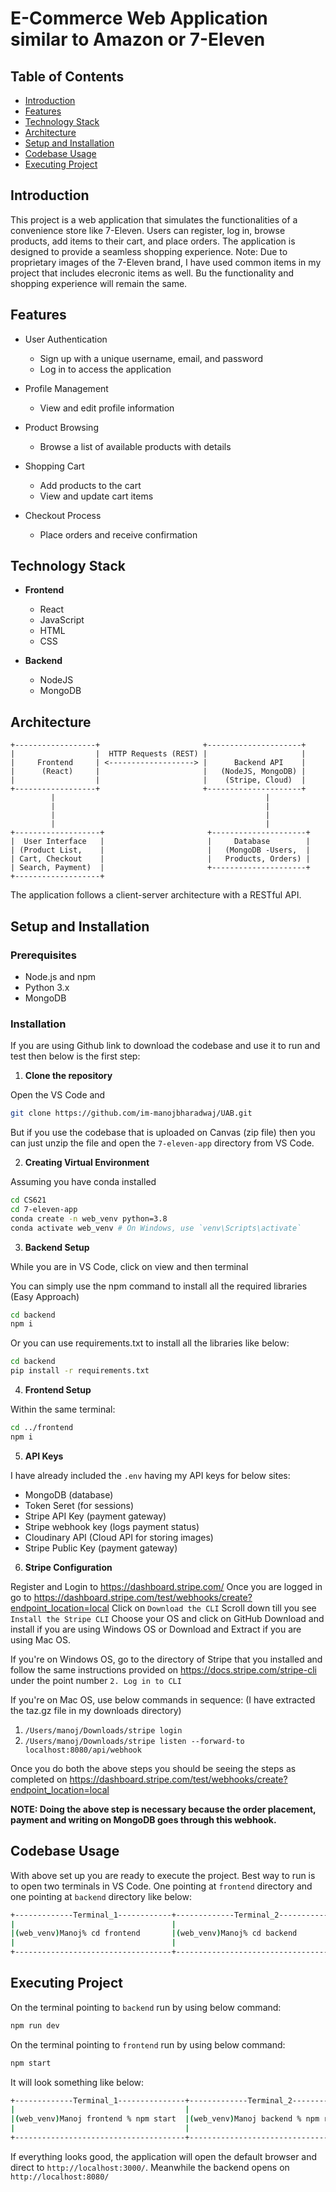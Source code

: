 # E-Commerce Web Application similar to Amazon or 7-Eleven

## Table of Contents

- [Introduction](#introduction)
- [Features](#features)
- [Technology Stack](#technology-stack)
- [Architecture](#architecture)
- [Setup and Installation](#setup-and-installation)
- [Codebase Usage](#codebase-usage)
- [Executing Project](#executing-project)


## Introduction

This project is a web application that simulates the functionalities of a convenience store like 7-Eleven. Users can register, log in, browse products, add items to their cart, and place orders. The application is designed to provide a seamless shopping experience. Note: Due to proprietary images of the 7-Eleven brand, I have used common items in my project that includes elecronic items as well. Bu the functionality and shopping experience will remain the same.

## Features

- User Authentication
  - Sign up with a unique username, email, and password
  - Log in to access the application

- Profile Management
  - View and edit profile information

- Product Browsing
  - Browse a list of available products with details

- Shopping Cart
  - Add products to the cart
  - View and update cart items

- Checkout Process
  - Place orders and receive confirmation

## Technology Stack

- **Frontend**
  - React
  - JavaScript
  - HTML
  - CSS

- **Backend**
  - NodeJS
  - MongoDB

## Architecture
```
+------------------+                       +---------------------+
|                  |  HTTP Requests (REST) |                     |
|     Frontend     | <-------------------> |      Backend API    |
|      (React)     |                       |   (NodeJS, MongoDB) |
|                  |                       |    (Stripe, Cloud)  |
+------------------+                       +---------------------+
         |                                               |
         |                                               |
         |                                               |
         |                                               |
+-------------------+                       +---------------------+
|  User Interface   |                       |     Database        |
| (Product List,    |                       |   (MongoDB -Users,  |
| Cart, Checkout    |                       |   Products, Orders) |
| Search, Payment)  |                       +---------------------+
+-------------------+                       

```
The application follows a client-server architecture with a RESTful API.


## Setup and Installation

### Prerequisites

- Node.js and npm
- Python 3.x
- MongoDB

### Installation

If you are using Github link to download the codebase and use it to run and test then below is the first step:

1. **Clone the repository**

Open the VS Code and
 ```sh
 git clone https://github.com/im-manojbharadwaj/UAB.git
 ```

But if you use the codebase that is uploaded on Canvas (zip file) then you can just unzip the file and open the `7-eleven-app` directory from VS Code.

2. **Creating Virtual Environment**

Assuming you have conda installed
 ```sh
 cd CS621
 cd 7-eleven-app
 conda create -n web_venv python=3.8
 conda activate web_venv # On Windows, use `venv\Scripts\activate`
 ```

3. **Backend Setup**

While you are in VS Code, click on view and then terminal

You can simply use the npm command to install all the required libraries (Easy Approach)
 ```sh
 cd backend
 npm i
 ```

Or you can use requirements.txt to install all the libraries like below: 
 ```sh
 cd backend
 pip install -r requirements.txt
 ```

4. **Frontend Setup**

Within the same terminal:
 ```sh
 cd ../frontend
 npm i
 ```

5. **API Keys**

I have already included the `.env` having my API keys for below sites:
-   MongoDB (database)
-   Token Seret (for sessions)
-   Stripe API Key (payment gateway)
-   Stripe webhook key (logs payment status)
-   Cloudinary API (Cloud API for storing images)
-   Stripe Public Key (payment gateway)

6. **Stripe Configuration**

Register and Login to https://dashboard.stripe.com/
Once you are logged in go to https://dashboard.stripe.com/test/webhooks/create?endpoint_location=local
Click on `Download the CLI`
Scroll down till you see `Install the Stripe CLI`
Choose your OS and click on GitHub
Download and install if you are using Windows OS or Download and Extract if you are using Mac OS.

If you're on Windows OS, go to the directory of Stripe that you installed and follow the same instructions provided on https://docs.stripe.com/stripe-cli under the point number `2. Log in to CLI`

If you're on Mac OS, use below commands in sequence: (I have extracted the taz.gz file in my downloads directory)
1. `/Users/manoj/Downloads/stripe login`
2. `/Users/manoj/Downloads/stripe listen --forward-to localhost:8080/api/webhook`

Once you do both the above steps you should be seeing the steps as completed on https://dashboard.stripe.com/test/webhooks/create?endpoint_location=local 

**NOTE: Doing the above step is necessary because the order placement, payment and writing on MongoDB goes through this webhook.**

## Codebase Usage

With above set up you are ready to execute the project. Best way to run is to open two terminals in VS Code. One pointing at `frontend` directory and one pointing at `backend` directory like below:
 ```sh
 +-------------Terminal_1------------+-------------Terminal_2-----------+
 |                                   |                                  |
 |(web_venv)Manoj% cd frontend       |(web_venv)Manoj% cd backend       |
 |                                   |                                  |
 +-----------------------------------+----------------------------------+
 ```

## Executing Project

On the terminal pointing to `backend` run by using below command:
 ```sh
 npm run dev
 ```
On the terminal pointing to `frontend` run by using below command:
 ```sh
 npm start
 ```

 It will look something like below:
  ```sh
  +-------------Terminal_1---------------+-------------Terminal_2--------------------+
  |                                      |                                           |
  |(web_venv)Manoj frontend % npm start  |(web_venv)Manoj backend % npm run dev      |
  |                                      |                                           |
  +--------------------------------------+-------------------------------------------+
  ```

If everything looks good, the application will open the default browser and direct to  `http://localhost:3000/`. Meanwhile the backend opens on `http://localhost:8080/`